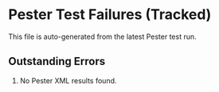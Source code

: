 # Pester Test Failures (Tracked)

This file is auto-generated from the latest Pester test run.

## Outstanding Errors

1. No Pester XML results found.

